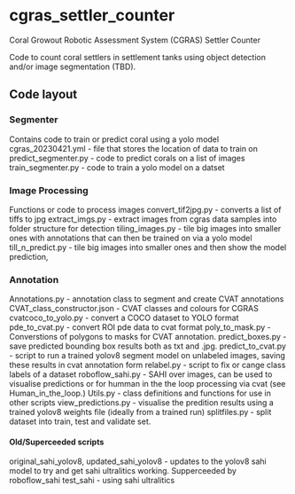 # cgras_settler_counter

Coral Growout Robotic Assessment System (CGRAS) Settler Counter

Code to count coral settlers in settlement tanks using object detection and/or image segmentation (TBD).

## Code layout
### Segmenter
Contains code to train or predict coral using a yolo model
cgras_20230421.yml - file that stores the location of data to train on
predict_segmenter.py - code to predict corals on a list of images
train_segmenter.py - code to train a yolo model on a datset
### Image Processing
Functions or code to process images
convert_tif2jpg.py - converts a list of tiffs to jpg
extract_imgs.py - extract images from cgras data samples into folder structure for detection
tiling_images.py - tile big images into smaller ones with annotations that can then be trained on via a yolo model
till_n_predict.py - tile big images into smaller ones and then show the model prediction,
### Annotation
Annotations.py - annotation class to segment and create CVAT annotations
CVAT_class_constructor.json - CVAT classes and colours for CGRAS
cvatcoco_to_yolo.py - convert a COCO dataset to YOLO format
pde_to_cvat.py - convert ROI pde data to cvat format
poly_to_mask.py - Converstions of polygons to masks for CVAT annotation.
predict_boxes.py - save predicted bounding box results both as txt and .jpg.
predict_to_cvat.py - script to run a trained yolov8 segment model on unlabeled images, saving these results in cvat annotation form
relabel.py - script to fix or cange class labels of a dataset
roboflow_sahi.py - SAHI over images, can be used to visualise predictions or for humman in the the loop processing via cvat (see Human_in_the_loop.)
Utils.py - class definitions and functions for use in other scripts
view_predictions.py - visualise the predition results using a trained yolov8 weights file (ideally from a trained run)
splitfiles.py - split dataset into train, test and validate set.

#### Old/Superceeded scripts
 original_sahi_yolov8, updated_sahi_yolov8 - updates to the yolov8 sahi model to try and get sahi ultralitics working. Supperceeded by roboflow_sahi
 test_sahi - using sahi ultralitics 
 